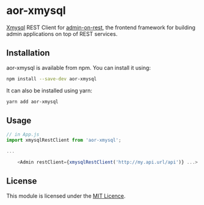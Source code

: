 # aor-xmysql
[Xmysql](https://github.com/o1lab/xmysql) REST Client for [admin-on-rest](https://github.com/marmelab/admin-on-rest), the frontend framework for building admin applications on top of REST services.


## Installation

aor-xmysql is available from npm. You can install it using:

```sh
npm install --save-dev aor-xmysql
```
It can also be installed using yarn:
```sh
yarn add aor-xmysql
```

## Usage

```js
// in App.js
import xmysqlRestClient from 'aor-xmysql';

...

    <Admin restClient={xmysqlRestClient('http://my.api.url/api')} ...>
```

## License

This module is licensed under the [MIT Licence](LICENSE).
